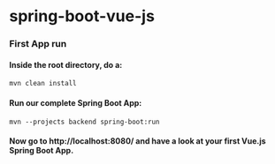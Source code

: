 # spring-boot-vue-js

### First App run

#### Inside the root directory, do a:

```
mvn clean install
```

#### Run our complete Spring Boot App:

```
mvn --projects backend spring-boot:run
```

#### Now go to http://localhost:8080/ and have a look at your first Vue.js Spring Boot App.
